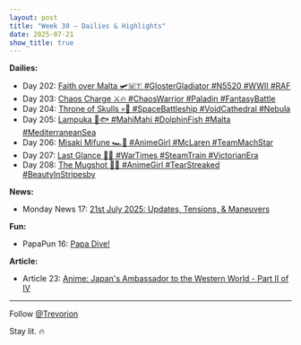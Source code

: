 ```yaml
---
layout: post
title: "Week 30 – Dailies & Highlights"
date: 2025-07-21
show_title: true
---
```


**Dailies:**  
- Day 202: [Faith over Malta 🛩️🇲🇹 #GlosterGladiator #N5520 #WWII #RAF](https://x.com/Trevorion/status/1947376205117985109)
- Day 203: [Chaos Charge ⚔️🔥 #ChaosWarrior #Paladin #FantasyBattle](https://x.com/Trevorion/status/1947705561971044771)
- Day 204: [Throne of Skulls 💀🌌 #SpaceBattleship #VoidCathedral #Nebula](https://x.com/Trevorion/status/1948084955046642001)
- Day 205: [Lampuka 🌊🐟 #MahiMahi #DolphinFish #Malta #MediterraneanSea](https://x.com/Trevorion/status/1948304461589369296)
- Day 206: [Misaki Mifune 🏎️🏁 #AnimeGirl #McLaren #TeamMachStar](https://x.com/Trevorion/status/1948858996091486306)
- Day 207: [Last Glance 🚂💔 #WarTimes #SteamTrain #VictorianEra](https://x.com/Trevorion/status/1949159173888844179)
- Day 208: [The Mugshot 🚨🖤 #AnimeGirl #TearStreaked #BeautyInStripesby](https://x.com/Trevorion/status/1949522657533214880)
  
**News:**  
- Monday News 17: [21st July 2025: Updates, Tensions, & Maneuvers](https://x.com/Trevorion/status/1947295542800720382)

**Fun:**  
- PapaPun 16: [Papa Dive!](https://x.com/Trevorion/status/1949518310212620496)

**Article:**  
- Article 23: [Anime: Japan's Ambassador to the Western World - Part II of IV](https://x.com/Trevorion/status/1948805279010693233)

---
Follow [@Trevorion](https://x.com/Trevorion)

Stay lit. 🔥
